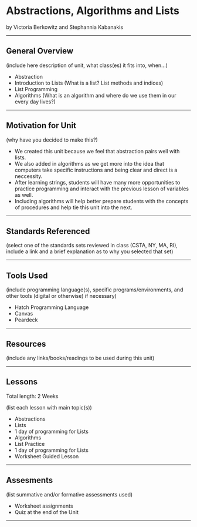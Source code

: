 # Abstractions, Algorithms and Lists
by Victoria Berkowitz and Stephannia Kabanakis

-----

## General Overview
(include here description of unit, what class(es) it fits into, when...)

* Abstraction
* Introduction to Lists (What is a list? List methods and indices)
* List Programming
* Algorithms (What is an algorithm and where do we use them in our every day lives?)
---

## Motivation for Unit
(why have you decided to make this?)
* We created this unit because we feel that abstraction pairs well with lists. 
* We also added in algorithms as we get more into the idea that computers take specific instructions and being clear and direct is a neccessity. 
* After learning strings, students will have many more opportunities to practice programming and interact with the previous lesson of variables as well.
* Including algorithms will help better prepare students with the concepts of procedures and help tie this unit into the next.
---

## Standards Referenced
(select one of the standards sets reviewed in class (CSTA, NY, MA, RI), include a link and a brief explanation as to why you selected that set)

---

## Tools Used
(include programming language(s), specific programs/environments, and other tools (digital or otherwise) if necessary)
* Hatch Programming Language
* Canvas
* Peardeck
---

## Resources
(include any links/books/readings to be used during this unit)

---

## Lessons
Total length: 2 Weeks

(list each lesson with main topic(s))
* Abstractions 
* Lists 
* 1 day of programming for Lists
* Algorithms
* List Practice
* 1 day of programming for Lists
* Worksheet Guided Lesson
---

## Assesments
(list summative and/or formative assessments used)
* Worksheet assignments
* Quiz at the end of the Unit
---
